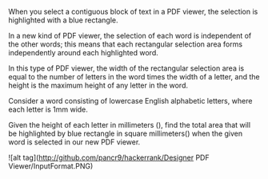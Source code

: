 When you select a contiguous block of text in a PDF viewer, the selection is highlighted with a blue rectangle. 

In a new kind of PDF viewer, the selection of each word is independent of the other words; this means that each rectangular selection area forms independently around each highlighted word.

In this type of PDF viewer, the width of the rectangular selection area is equal to the number of letters in the word times the width of a letter, and the height is the maximum height of any letter in the word.

Consider a word consisting of lowercase English alphabetic letters, where each letter is 1mm wide. 

Given the height of each letter in millimeters (), find the total area that will be highlighted by blue rectangle in square millimeters() when the given word is selected in our new PDF viewer.

![alt tag](http://github.com/pancr9/hackerrank/Designer PDF Viewer/InputFormat.PNG)
